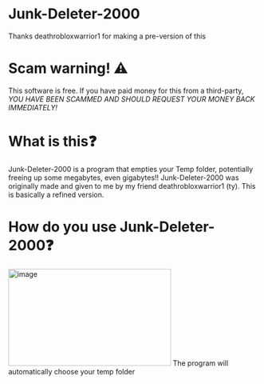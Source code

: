 # Junk-Deleter-2000
Thanks deathrobloxwarrior1 for making a pre-version of this

# Scam warning! ⚠
This software is free. If you have paid money for this from a third-party, *YOU HAVE BEEN SCAMMED AND SHOULD REQUEST YOUR MONEY BACK IMMEDIATELY!*

# What is this❓
Junk-Deleter-2000 is a program that empties your Temp folder, potentially freeing up some megabytes, even gigabytes!!
Junk-Deleter-2000 was originally made and given to me by my friend deathrobloxwarrior1 (ty). This is basically a refined version.

# How do you use Junk-Deleter-2000❓
<img width="326" height="194" alt="image" src="https://github.com/user-attachments/assets/7796a0e6-511d-4fd1-95f3-027df02cd62e" />  
The program will automatically choose your temp folder
